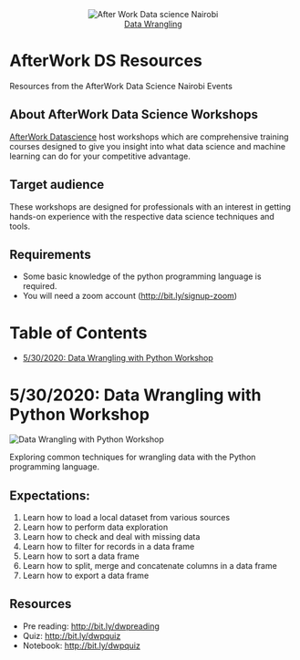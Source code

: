 <center><img src="https://secure.meetupstatic.com/photos/event/5/7/7/7/600_490102391.jpeg" alt="After Work Data science Nairobi"></center>

<center><a href="#5302020-data-wrangling-with-python-workshop">Data Wrangling</a></center>

# AfterWork DS Resources
Resources from the AfterWork Data Science Nairobi Events

## About AfterWork Data Science Workshops

[AfterWork Datascience](https://www.meetup.com/AfterWork-Data-Science-Nairobi) host workshops which are comprehensive training courses designed to give you insight into what data science and machine learning can do for your competitive advantage.

## Target audience

These workshops are designed for professionals with an interest in getting hands-on experience with the respective data science techniques and tools.

## Requirements
- Some basic knowledge of the python programming language is required.
- You will need a zoom account (http://bit.ly/signup-zoom)

# Table of Contents

* [5/30/2020: Data Wrangling with Python Workshop](#5302020-data-wrangling-with-python-workshop)

# 5/30/2020: Data Wrangling with Python Workshop

![Data Wrangling with Python Workshop](https://secure.meetupstatic.com/photos/event/8/7/9/highres_490502169.jpeg)

Exploring common techniques for wrangling data with the Python programming language.

## Expectations:

1. Learn how to load a local dataset from various sources
2. Learn how to perform data exploration
3. Learn how to check and deal with missing data
4. Learn how to filter for records in a data frame
5. Learn how to sort a data frame
6. Learn how to split, merge and concatenate columns in a data frame
7. Learn how to export a data frame

## Resources
- Pre reading: http://bit.ly/dwpreading
- Quiz: http://bit.ly/dwpquiz
- Notebook: http://bit.ly/dwpquiz
